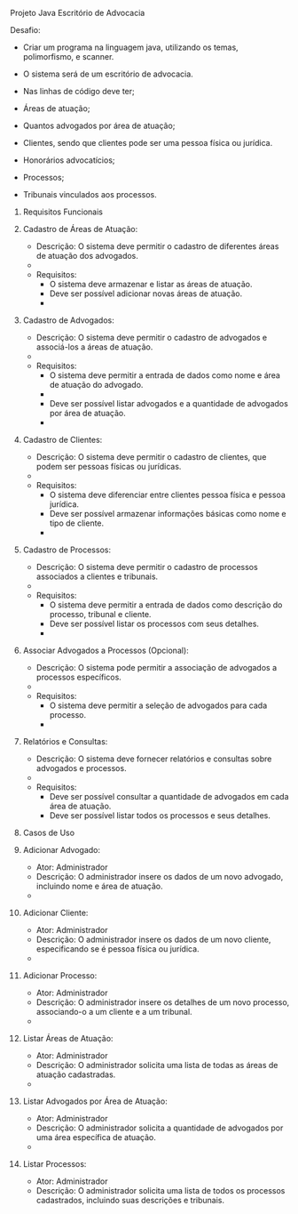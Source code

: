 Projeto Java Escritório de Advocacia

Desafio:

- Criar um programa na linguagem java, utilizando os temas, polimorfismo, e scanner. 

- O sistema será de um escritório de advocacia.

- Nas linhas de código deve ter;

- Áreas de atuação;

- Quantos advogados por área de atuação; 

- Clientes, sendo que clientes pode ser uma pessoa física ou jurídica.
- Honorários advocatícios;

- Processos; 

- Tribunais vinculados aos processos.

1. Requisitos Funcionais

1. Cadastro de Áreas de Atuação:
    * Descrição: O sistema deve permitir o cadastro de diferentes áreas de atuação dos advogados.
    * 
    * Requisitos:
        * O sistema deve armazenar e listar as áreas de atuação.
        * Deve ser possível adicionar novas áreas de atuação.
        * 
2. Cadastro de Advogados:
    * Descrição: O sistema deve permitir o cadastro de advogados e associá-los a áreas de atuação.
    * 
    * Requisitos:
        * O sistema deve permitir a entrada de dados como nome e área de atuação do advogado.
        * 
        * Deve ser possível listar advogados e a quantidade de advogados por área de atuação.
        * 
3. Cadastro de Clientes:
    * Descrição: O sistema deve permitir o cadastro de clientes, que podem ser pessoas físicas ou jurídicas.
    * 
    * Requisitos:
        * O sistema deve diferenciar entre clientes pessoa física e pessoa jurídica.
        * Deve ser possível armazenar informações básicas como nome e tipo de cliente.
        * 
4. Cadastro de Processos:
    * Descrição: O sistema deve permitir o cadastro de processos associados a clientes e tribunais.
    * 
    * Requisitos:
        * O sistema deve permitir a entrada de dados como descrição do processo, tribunal e cliente.
        * Deve ser possível listar os processos com seus detalhes.
        * 
5. Associar Advogados a Processos (Opcional):
    * Descrição: O sistema pode permitir a associação de advogados a processos específicos.
    * 
    * Requisitos:
        * O sistema deve permitir a seleção de advogados para cada processo.
        * 
6. Relatórios e Consultas:
    * Descrição: O sistema deve fornecer relatórios e consultas sobre advogados e processos.
    * 
    * Requisitos:
        * Deve ser possível consultar a quantidade de advogados em cada área de atuação.
        * Deve ser possível listar todos os processos e seus detalhes.


2. Casos de Uso

1. Adicionar Advogado:
    * Ator: Administrador
    * Descrição: O administrador insere os dados de um novo advogado, incluindo nome e área de atuação.
    * 
2. Adicionar Cliente:
    * Ator: Administrador
    * Descrição: O administrador insere os dados de um novo cliente, especificando se é pessoa física ou jurídica.
    * 
3. Adicionar Processo:
    * Ator: Administrador
    * Descrição: O administrador insere os detalhes de um novo processo, associando-o a um cliente e a um tribunal.
    * 
4. Listar Áreas de Atuação:
    * Ator: Administrador
    * Descrição: O administrador solicita uma lista de todas as áreas de atuação cadastradas.
    * 
5. Listar Advogados por Área de Atuação:
    * Ator: Administrador
    * Descrição: O administrador solicita a quantidade de advogados por uma área específica de atuação.
    * 
6. Listar Processos:
    * Ator: Administrador
    * Descrição: O administrador solicita uma lista de todos os processos cadastrados, incluindo suas descrições e tribunais.



